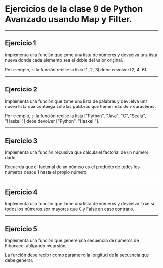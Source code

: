 # Ejercicios de la clase 9 de Python Avanzado usando Map y Filter.
---
## Ejercicio 1

Implementa una función que tome una lista de números y devuelva una lista nueva donde cada elemento sea el doble del valor original.

Por ejemplo, si la función recibe la lista [1, 2, 3] debe devolver [2, 4, 6].

---


## Ejercicio 2

Implementa una función que tome una lista de palabras y devuelva una nueva lista que contenga sólo las palabras que tienen más de 5 caracteres.

Por ejemplo, si la función recibe la lista ["Python", "Java", "C", "Scala", "Haskell"] debe devolver ["Python", "Haskell"].

---


## Ejercicio 3

Implementa una función recursiva que calcula el factorial de un número dado.

Recuerda que el factorial de un número es el producto de todos los números desde 1 hasta el propio número.

---


## Ejercicio 4

Implementa una función que tome una lista de números y devuelva True si todos los números son mayores que 0 y False en caso contrario.

---

## Ejercicio 5

Implementa una función que genere una secuencia de números de Fibonacci utilizando recursión.

La función debe recibir como parámetro la longitud de la secuencia que debe generar.